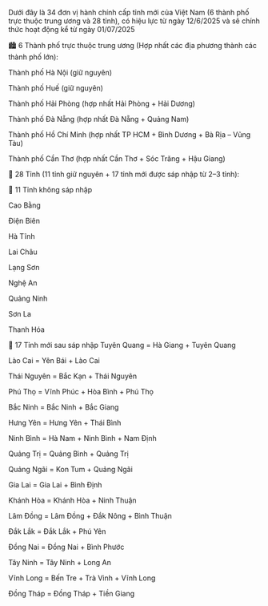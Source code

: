 Dưới đây là 34 đơn vị hành chính cấp tỉnh mới của Việt Nam (6 thành phố trực thuộc trung ương và 28 tỉnh), có hiệu lực từ ngày 12/6/2025 và sẽ chính thức hoạt động kể từ ngày 01/07/2025 


🏙️ 6 Thành phố trực thuộc trung ương
(Hợp nhất các địa phương thành các thành phố lớn):

Thành phố Hà Nội (giữ nguyên)

Thành phố Huế (giữ nguyên)

Thành phố Hải Phòng (hợp nhất Hải Phòng + Hải Dương)

Thành phố Đà Nẵng (hợp nhất Đà Nẵng + Quảng Nam)

Thành phố Hồ Chí Minh (hợp nhất TP HCM + Bình Dương + Bà Rịa – Vũng Tàu)

Thành phố Cần Thơ (hợp nhất Cần Thơ + Sóc Trăng + Hậu Giang)

🌄 28 Tỉnh
(11 tỉnh giữ nguyên + 17 tỉnh mới được sáp nhập từ 2–3 tỉnh):

🔹 11 Tỉnh không sáp nhập 

Cao Bằng

Điện Biên

Hà Tĩnh

Lai Châu

Lạng Sơn

Nghệ An

Quảng Ninh

Sơn La

Thanh Hóa


🔹 17 Tỉnh mới sau sáp nhập
Tuyên Quang = Hà Giang + Tuyên Quang

Lào Cai = Yên Bái + Lào Cai

Thái Nguyên = Bắc Kạn + Thái Nguyên

Phú Thọ = Vĩnh Phúc + Hòa Bình + Phú Thọ

Bắc Ninh = Bắc Ninh + Bắc Giang

Hưng Yên = Hưng Yên + Thái Bình

Ninh Bình = Hà Nam + Ninh Bình + Nam Định

Quảng Trị = Quảng Bình + Quảng Trị

Quảng Ngãi = Kon Tum + Quảng Ngãi

Gia Lai = Gia Lai + Bình Định

Khánh Hòa = Khánh Hòa + Ninh Thuận

Lâm Đồng = Lâm Đồng + Đắk Nông + Bình Thuận

Đắk Lắk = Đắk Lắk + Phú Yên

Đồng Nai = Đồng Nai + Bình Phước

Tây Ninh = Tây Ninh + Long An

Vĩnh Long = Bến Tre + Trà Vinh + Vĩnh Long

Đồng Tháp = Đồng Tháp + Tiền Giang